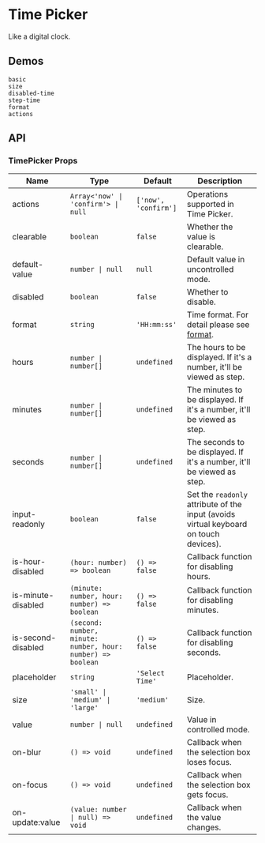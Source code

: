 # Time Picker

Like a digital clock.

## Demos

```demo
basic
size
disabled-time
step-time
format
actions
```

## API

### TimePicker Props

| Name | Type | Default | Description |
| --- | --- | --- | --- |
| actions | `Array<'now' \| 'confirm'> \| null` | `['now', 'confirm']` | Operations supported in Time Picker. |
| clearable | `boolean` | `false` | Whether the value is clearable. |
| default-value | `number \| null` | `null` | Default value in uncontrolled mode. |
| disabled | `boolean` | `false` | Whether to disable. |
| format | `string` | `'HH:mm:ss'` | Time format. For detail please see [format](https://date-fns.org/v2.23.0/docs/format). |
| hours | `number \| number[]` | `undefined` | The hours to be displayed. If it's a number, it'll be viewed as step. |
| minutes | `number \| number[]` | `undefined` | The minutes to be displayed. If it's a number, it'll be viewed as step. |
| seconds | `number \| number[]` | `undefined` | The seconds to be displayed. If it's a number, it'll be viewed as step. |
| input-readonly | `boolean` | `false` | Set the `readonly` attribute of the input (avoids virtual keyboard on touch devices). |
| is-hour-disabled | `(hour: number) => boolean` | `() => false` | Callback function for disabling hours. |
| is-minute-disabled | `(minute: number, hour: number) => boolean` | `() => false` | Callback function for disabling minutes. |
| is-second-disabled | `(second: number, minute: number, hour: number) => boolean` | `() => false` | Callback function for disabling seconds. |
| placeholder | `string` | `'Select Time'` | Placeholder. |
| size | `'small' \| 'medium' \| 'large'` | `'medium'` | Size. |
| value | `number \| null` | `undefined` | Value in controlled mode. |
| on-blur | `() => void` | `undefined` | Callback when the selection box loses focus. |
| on-focus | `() => void` | `undefined` | Callback when the selection box gets focus. |
| on-update:value | `(value: number \| null) => void` | `undefined` | Callback when the value changes. |
